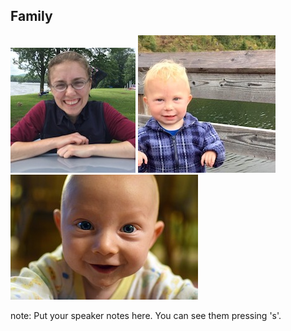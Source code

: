 ##  Family

![Wife Beth](img/zak-fam-1.jpg)
![Oldest Son John](img/zak-fam-2.jpg)
![Son Timmy](img/zak-fam-3.jpg)

note:
    Put your speaker notes here.
    You can see them pressing 's'.

